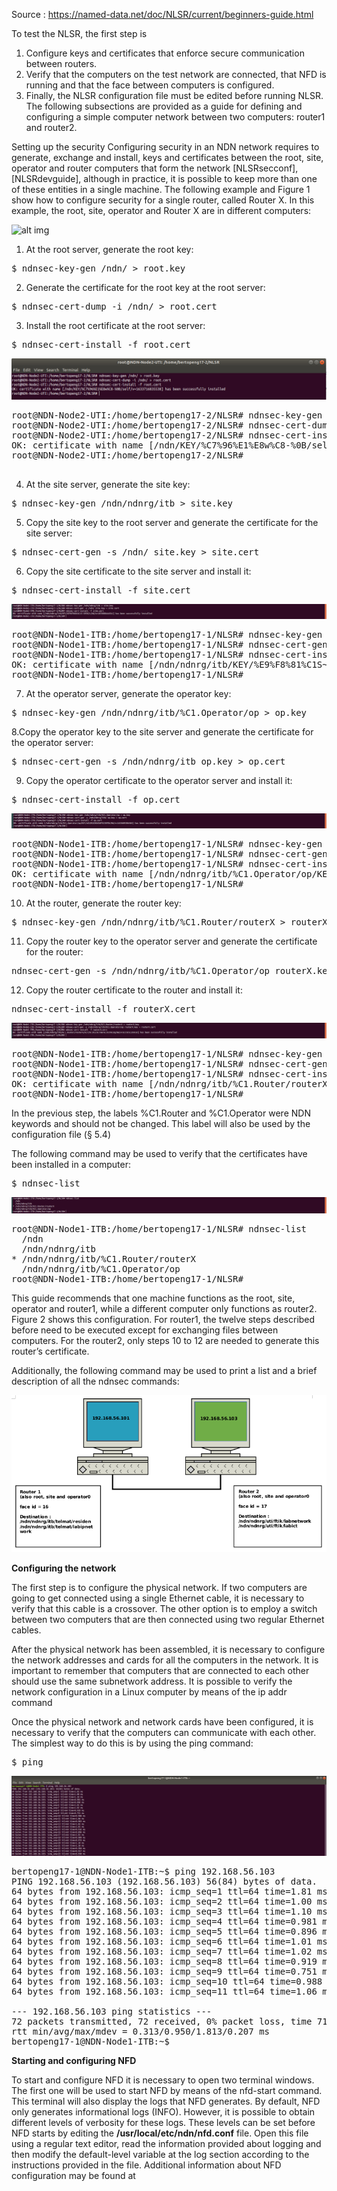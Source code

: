 Source : https://named-data.net/doc/NLSR/current/beginners-guide.html

To test the NLSR, the first step is

1. Configure keys and certificates that enforce secure communication between routers.
2. Verify that the computers on the test network are connected, that NFD is running and that the face between computers is configured.
3. Finally, the NLSR configuration file must be edited before running NLSR. The following subsections are provided as a guide for defining and configuring a simple computer network between two computers: router1 and router2.

Setting up the security
Configuring security in an NDN network requires to generate, exchange and install, keys and certificates between the root, site, operator and router computers that form the network [NLSRsecconf], [NLSRdevguide], although in practice, it is possible to keep more than one of these entities in a single machine. The following example and Figure 1 show how to configure security for a single router, called Router X. In this example, the root, site, operator and Router X are in different computers:

![alt img](https://named-data.net/doc/NLSR/current/_images/security_comp.png)


1. At the root server, generate the root key:

<pre>
$ ndnsec-key-gen /ndn/ > root.key
</pre>

2. Generate the certificate for the root key at the root server:
<pre>
$ ndnsec-cert-dump -i /ndn/ > root.cert
</pre>

3. Install the root certificate at the root server:
<pre>
$ ndnsec-cert-install -f root.cert
</pre>

![alt img](https://github.com/syaifulahdan/Mini-NDN-Work/blob/main/Assignment%202:NDNrg-Topology/NDNrg-Image-Node2/NLSR-Image-Node2/nslr-install-rootcert-node2.png)
<pre>
root@NDN-Node2-UTI:/home/bertopeng17-2/NLSR# ndnsec-key-gen /ndn/ > root.key
root@NDN-Node2-UTI:/home/bertopeng17-2/NLSR# ndnsec-cert-dump -i /ndn/ > root.cert
root@NDN-Node2-UTI:/home/bertopeng17-2/NLSR# ndnsec-cert-install -f root.cert
OK: certificate with name [/ndn/KEY/%C7%96%E1%E8w%C8-%0B/self/v=1633716835538] has been successfully installed
root@NDN-Node2-UTI:/home/bertopeng17-2/NLSR# 

</pre>

4. At the site server, generate the site key:
<pre>
$ ndnsec-key-gen /ndn/ndnrg/itb > site.key
</pre>

5. Copy the site key to the root server and generate the certificate for the site server:
<pre>
$ ndnsec-cert-gen -s /ndn/ site.key > site.cert
</pre>


6. Copy the site certificate to the site server and install it:
<pre>
$ ndnsec-cert-install -f site.cert
</pre>

![alt img](https://github.com/syaifulahdan/Mini-NDN-Work/blob/main/Assignment%202:NDNrg-Topology/NDNrg-Image-Node1/NLSR-Image-Node1/nslr-install-sitecert-node1.png)
<pre>
root@NDN-Node1-ITB:/home/bertopeng17-1/NLSR# ndnsec-key-gen /ndn/ndnrg/itb > site.key
root@NDN-Node1-ITB:/home/bertopeng17-1/NLSR# ndnsec-cert-gen -s /ndn/ site.key > site.cert
root@NDN-Node1-ITB:/home/bertopeng17-1/NLSR# ndnsec-cert-install -f site.cert 
OK: certificate with name [/ndn/ndnrg/itb/KEY/%E9%F8%81%C1S~%93%21/NA/v=1633688444541] has been successfully installed
root@NDN-Node1-ITB:/home/bertopeng17-1/NLSR# 
</pre>

7. At the operator server, generate the operator key:
<pre>
$ ndnsec-key-gen /ndn/ndnrg/itb/%C1.Operator/op > op.key
</pre>

8.Copy the operator key to the site server and generate the certificate for the operator server:
<pre>
$ ndnsec-cert-gen -s /ndn/ndnrg/itb op.key > op.cert
</pre>

9. Copy the operator certificate to the operator server and install it:
<pre>
$ ndnsec-cert-install -f op.cert
</pre>

![alt img](https://github.com/syaifulahdan/Mini-NDN-Work/blob/main/Assignment%202:NDNrg-Topology/NDNrg-Image-Node1/NLSR-Image-Node1/nslr-install-operatorcert-node1.png.png)
<pre>
root@NDN-Node1-ITB:/home/bertopeng17-1/NLSR# ndnsec-key-gen /ndn/ndnrg/itb/%C1.Operator/op > op.key
root@NDN-Node1-ITB:/home/bertopeng17-1/NLSR# ndnsec-cert-gen -s /ndn/ndnrg/itb/ op.key > op.cert
root@NDN-Node1-ITB:/home/bertopeng17-1/NLSR# ndnsec-cert-install -f op.cert
OK: certificate with name [/ndn/ndnrg/itb/%C1.Operator/op/KEY/o%1D%1D%E6%AF%C5%FDk/NA/v=1633689386465] has been successfully installed
root@NDN-Node1-ITB:/home/bertopeng17-1/NLSR# 
</pre>

10. At the router, generate the router key:
<pre>
$ ndnsec-key-gen /ndn/ndnrg/itb/%C1.Router/routerX > routerX.key
</pre>

11. Copy the router key to the operator server and generate the certificate for the router:
<pre>
ndnsec-cert-gen -s /ndn/ndnrg/itb/%C1.Operator/op routerX.key > routerX.cert
</pre>

12. Copy the router certificate to the router and install it:
<pre>
ndnsec-cert-install -f routerX.cert
</pre>
![alt img](https://github.com/syaifulahdan/Mini-NDN-Work/blob/main/Assignment%202:NDNrg-Topology/NDNrg-Image-Node1/NLSR-Image-Node1/nslr-install-routertcert-node1.png.png)
<pre>
root@NDN-Node1-ITB:/home/bertopeng17-1/NLSR# ndnsec-key-gen /ndn/ndnrg/itb/%C1.Router/routerX > routerX.key
root@NDN-Node1-ITB:/home/bertopeng17-1/NLSR# ndnsec-cert-gen -s /ndn/ndnrg/itb/%C1.Operator/op routerX.key > routerX.cert
root@NDN-Node1-ITB:/home/bertopeng17-1/NLSR# ndnsec-cert-install -f routerX.cert
OK: certificate with name [/ndn/ndnrg/itb/%C1.Router/routerX/KEY/%F2%5E%CF%AF%E5%19%CBq/NA/v=1633692289610] has been successfully installed
root@NDN-Node1-ITB:/home/bertopeng17-1/NLSR# 
</pre>

In the previous step, the labels %C1.Router and %C1.Operator were NDN keywords and should not be changed. This label will also be used by the configuration file (§ 5.4)

The following command may be used to verify that the certificates have been installed in a computer:
<pre>
$ ndnsec-list
</pre>

![alt img](https://github.com/syaifulahdan/Mini-NDN-Work/blob/main/Assignment%202:NDNrg-Topology/NDNrg-Image-Node1/NLSR-Image-Node1/nslr-ndnsec-list-node1.png)

<pre>
root@NDN-Node1-ITB:/home/bertopeng17-1/NLSR# ndnsec-list
  /ndn
  /ndn/ndnrg/itb
* /ndn/ndnrg/itb/%C1.Router/routerX
  /ndn/ndnrg/itb/%C1.Operator/op
root@NDN-Node1-ITB:/home/bertopeng17-1/NLSR# 
</pre>

This guide recommends that one machine functions as the root, site, operator and router1, while a different computer only functions as router2. Figure 2 shows this configuration. For router1, the twelve steps described before need to be executed except for exchanging files between computers. For the router2, only steps 10 to 12 are needed to generate this router’s certificate.

Additionally, the following command may be used to print a list and a brief description of all the ndnsec commands:


![alt img](https://github.com/syaifulahdan/Mini-NDN-Work/blob/main/Assignment%202:NDNrg-Topology/NDNrg-Image-Topology/network-design.png)

<b>Configuring the network</b>

The first step is to configure the physical network. If two computers are going to get connected using a single Ethernet cable, it is necessary to verify that this cable is a crossover. The other option is to employ a switch between two computers that are then connected using two regular Ethernet cables.

After the physical network has been assembled, it is necessary to configure the network addresses and cards for all the computers in the network. It is important to remember that computers that are connected to each other should use the same subnetwork address. It is possible to verify the network configuration in a Linux computer by means of the ip addr command

Once the physical network and network cards have been configured, it is necessary to verify that the computers can communicate with each other. The simplest way to do this is by using the ping command:

<pre>
$ ping <remote-ip-address>
</pre>

![alt img](https://github.com/syaifulahdan/Mini-NDN-Work/blob/main/Assignment%202:NDNrg-Topology/NDNrg-Image-Node1/NLSR-Image-Node1/nslr-ping-remote-pc2.png)
<pre>
bertopeng17-1@NDN-Node1-ITB:~$ ping 192.168.56.103
PING 192.168.56.103 (192.168.56.103) 56(84) bytes of data.
64 bytes from 192.168.56.103: icmp_seq=1 ttl=64 time=1.81 ms
64 bytes from 192.168.56.103: icmp_seq=2 ttl=64 time=1.00 ms
64 bytes from 192.168.56.103: icmp_seq=3 ttl=64 time=1.10 ms
64 bytes from 192.168.56.103: icmp_seq=4 ttl=64 time=0.981 ms
64 bytes from 192.168.56.103: icmp_seq=5 ttl=64 time=0.896 ms
64 bytes from 192.168.56.103: icmp_seq=6 ttl=64 time=1.01 ms
64 bytes from 192.168.56.103: icmp_seq=7 ttl=64 time=1.02 ms
64 bytes from 192.168.56.103: icmp_seq=8 ttl=64 time=0.919 ms
64 bytes from 192.168.56.103: icmp_seq=9 ttl=64 time=0.751 ms
64 bytes from 192.168.56.103: icmp_seq=10 ttl=64 time=0.988 ms
64 bytes from 192.168.56.103: icmp_seq=11 ttl=64 time=1.06 ms

--- 192.168.56.103 ping statistics ---
72 packets transmitted, 72 received, 0% packet loss, time 71633ms
rtt min/avg/max/mdev = 0.313/0.950/1.813/0.207 ms
bertopeng17-1@NDN-Node1-ITB:~$ 
</pre>

<b>Starting and configuring NFD</b>

To start and configure NFD it is necessary to open two terminal windows. The first one will be used to start NFD by means of the nfd-start command. This terminal will also display the logs that NFD generates. By default, NFD only generates informational logs (INFO). However, it is possible to obtain different levels of verbosity for these logs. These levels can be set before NFD starts by editing the <b>/usr/local/etc/ndn/nfd.conf</b> file. Open this file using a regular text editor, read the information provided about logging and then modify the default-level variable at the log section according to the instructions provided in the file. Additional information about NFD configuration may be found at
